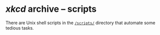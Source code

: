 <!-- SPDX-License-Identifier: CC0-1.0 OR 0BSD -->
# <i>xkcd</i> archive&nbsp;&ndash; scripts

There are Unix shell scripts in the [`/scripts/`](../scripts/) directory that automate some tedious tasks.
